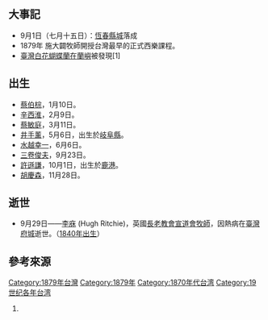 ## 大事記

  - 9月1日（七月十五日）：[恆春縣城](../Page/恆春縣城.md "wikilink")落成
  - 1879年 施大闢牧師開授台灣最早的正式西樂課程。
  - [臺灣白花蝴蝶蘭在](https://zh.wikipedia.org/wiki/臺灣白花蝴蝶蘭 "wikilink")[蘭嶼](../Page/蘭嶼.md "wikilink")被發現\[1\]

## 出生

  - [蔡伯棕](https://zh.wikipedia.org/wiki/蔡伯棕 "wikilink")，1月10日。
  - [辛西淮](../Page/辛西淮.md "wikilink")，2月9日。
  - [蔡敏庭](https://zh.wikipedia.org/wiki/蔡敏庭 "wikilink")，3月11日。
  - [井手薰](../Page/井手薰.md "wikilink")，5月6日，出生於[岐阜縣](https://zh.wikipedia.org/wiki/岐阜縣 "wikilink")。
  - [水越幸一](https://zh.wikipedia.org/wiki/水越幸一 "wikilink")，6月6日。
  - [三卷俊夫](https://zh.wikipedia.org/wiki/三卷俊夫 "wikilink")，9月23日。
  - [許遜謙](https://zh.wikipedia.org/wiki/許遜謙 "wikilink")，10月1日，出生於[鹿港](https://zh.wikipedia.org/wiki/鹿港鎮 "wikilink")。
  - [胡慶森](https://zh.wikipedia.org/wiki/胡慶森 "wikilink")，11月28日。

## 逝世

  - 9月29日——[李庥](../Page/李庥.md "wikilink") (Hugh
    Ritchie)，英國[長老教會宣道會牧師](https://zh.wikipedia.org/wiki/長老教會 "wikilink")，因熱病在[臺灣府城](../Page/臺灣府城.md "wikilink")逝世。（[1840年出生](https://zh.wikipedia.org/wiki/1840年臺灣 "wikilink")）

## 參考來源

[Category:1879年台灣](https://zh.wikipedia.org/wiki/Category:1879年台灣 "wikilink")
[Category:1879年](https://zh.wikipedia.org/wiki/Category:1879年 "wikilink")
[Category:1870年代台湾](https://zh.wikipedia.org/wiki/Category:1870年代台湾 "wikilink")
[Category:19世纪各年台湾](https://zh.wikipedia.org/wiki/Category:19世纪各年台湾 "wikilink")

1.